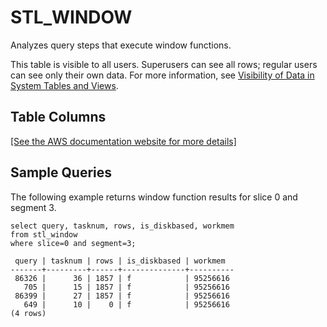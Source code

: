 # STL\_WINDOW<a name="r_STL_WINDOW"></a>

Analyzes query steps that execute window functions\.

This table is visible to all users\. Superusers can see all rows; regular users can see only their own data\. For more information, see [Visibility of Data in System Tables and Views](c_visibility-of-data.md)\.

## Table Columns<a name="r_STL_WINDOW-table-columns"></a>

[\[See the AWS documentation website for more details\]](http://docs.aws.amazon.com/redshift/latest/dg/r_STL_WINDOW.html)

## Sample Queries<a name="r_STL_WINDOW-sample-queries"></a>

The following example returns window function results for slice 0 and segment 3\. 

```
select query, tasknum, rows, is_diskbased, workmem
from stl_window
where slice=0 and segment=3;
```

```
 query | tasknum | rows | is_diskbased | workmem
-------+---------+------+--------------+----------
 86326 |      36 | 1857 | f            | 95256616
   705 |      15 | 1857 | f            | 95256616
 86399 |      27 | 1857 | f            | 95256616
   649 |      10 |    0 | f            | 95256616
(4 rows)
```